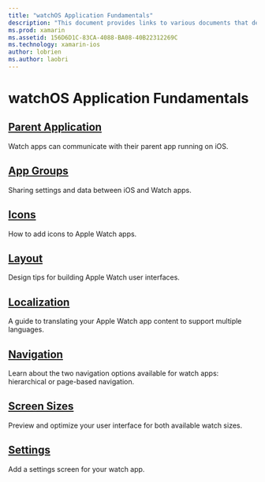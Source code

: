 ```yaml
---
title: "watchOS Application Fundamentals"
description: "This document provides links to various documents that describe concepts fundamental to watchOS application development using Xamarin." 
ms.prod: xamarin
ms.assetid: 156D6D1C-83CA-4088-BA08-40B22312269C
ms.technology: xamarin-ios
author: lobrien
ms.author: laobri
---
```


# watchOS Application Fundamentals

##  [Parent Application](~/ios/watchos/app-fundamentals/parent-app.md)

Watch apps can communicate with their parent app running on iOS.

##  [App Groups](~/ios/watchos/app-fundamentals/app-groups.md)

Sharing settings and data between iOS and Watch apps.

##  [Icons](~/ios/watchos/app-fundamentals/icons.md)

How to add icons to Apple Watch apps.

##  [Layout](~/ios/watchos/app-fundamentals/layout.md)

Design tips for building Apple Watch user interfaces.

##  [Localization](~/ios/watchos/app-fundamentals/localization.md)

A guide to translating your Apple Watch app content to support multiple languages.

##  [Navigation](~/ios/watchos/app-fundamentals/navigation.md)

Learn about the two navigation options available for watch apps:
  hierarchical or page-based navigation.

##  [Screen Sizes](~/ios/watchos/app-fundamentals/screen-sizes.md)

Preview and optimize your user interface for both available watch sizes.

##  [Settings](~/ios/watchos/app-fundamentals/settings.md)

Add a settings screen for your watch app.


